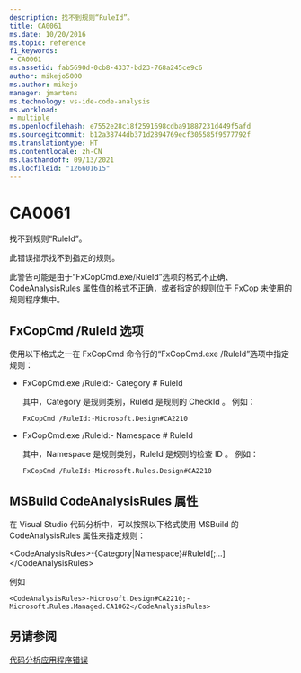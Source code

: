 ```yaml
---
description: 找不到规则“RuleId”。
title: CA0061
ms.date: 10/20/2016
ms.topic: reference
f1_keywords:
- CA0061
ms.assetid: fab5690d-0cb8-4337-bd23-768a245ce9c6
author: mikejo5000
ms.author: mikejo
manager: jmartens
ms.technology: vs-ide-code-analysis
ms.workload:
- multiple
ms.openlocfilehash: e7552e28c18f2591698cdba91887231d449f5afd
ms.sourcegitcommit: b12a38744db371d2894769ecf305585f9577792f
ms.translationtype: HT
ms.contentlocale: zh-CN
ms.lasthandoff: 09/13/2021
ms.locfileid: "126601615"
---
```

# <a name="ca0061"></a>CA0061
找不到规则“RuleId”。

此错误指示找不到指定的规则。

此警告可能是由于“FxCopCmd.exe/RuleId”选项的格式不正确、CodeAnalysisRules 属性值的格式不正确，或者指定的规则位于 FxCop 未使用的规则程序集中。

## <a name="fxcopcmd-ruleid-option"></a>FxCopCmd /RuleId 选项
使用以下格式之一在 FxCopCmd 命令行的“FxCopCmd.exe /RuleId”选项中指定规则：

- FxCopCmd.exe /RuleId:- Category # RuleId

     其中，Category 是规则类别，RuleId 是规则的 CheckId 。 例如：

    ```
    FxCopCmd /RuleId:-Microsoft.Design#CA2210
    ```

- FxCopCmd.exe /RuleId:- Namespace # RuleId

     其中，Namespace 是规则类别，RuleId 是规则的检查 ID 。 例如：

    ```
    FxCopCmd /RuleId:-Microsoft.Rules.Design#CA2210
    ```

## <a name="msbuild-codeanalysisrules-property"></a>MSBuild CodeAnalysisRules 属性
在 Visual Studio 代码分析中，可以按照以下格式使用 MSBuild 的 CodeAnalysisRules 属性来指定规则：

\<CodeAnalysisRules>-{Category&#124;Namespace}#RuleId[;...]\</CodeAnalysisRules>   

例如

```
<CodeAnalysisRules>-Microsoft.Design#CA2210;-Microsoft.Rules.Managed.CA1062</CodeAnalysisRules>
```

## <a name="see-also"></a>另请参阅
[代码分析应用程序错误](../code-quality/code-analysis-application-errors.md)
